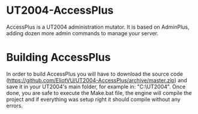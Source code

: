 UT2004-AccessPlus
=================

AccessPlus is a UT2004 administration mutator. It is based on AdminPlus, adding dozen more admin commands to manage your server.

Building AccessPlus
=================
In order to build AccessPlus you will have to download the source code (https://github.com/EliotVU/UT2004-AccessPlus/archive/master.zip) and save it in your UT2004's main folder, for example in: "C:\UT2004\".
Once done, you are safe to execute the Make.bat file, the engine will compile the project and if everything was setup right it should compile without any errors.
